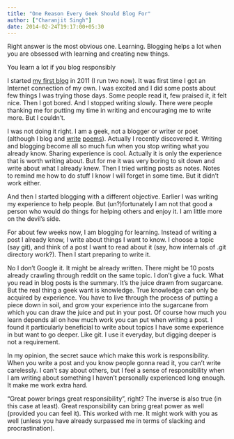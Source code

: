```yaml
---
title: "One Reason Every Geek Should Blog For"
author: ["Charanjit Singh"]
date: 2014-02-24T19:17:00+05:30
---
```


Right answer is the most obvious one. Learning. Blogging helps a lot when you
are obsessed with learning and creating new things.

You learn a lot if you blog responsibly

I started [my first blog](https://web.archive.org/web/20141121015249/http://beatofthegeek.com/) in 2011 (I run two now). It was first time I got an
Internet connection of my own. I was excited and I did some posts about few
things I was trying those days. Some people read it, few praised it, it felt
nice. Then I got bored. And I stopped writing slowly. There were people thanking
me for putting my time in writing and encouraging me to write more. But I
couldn’t.

I was not doing it right. I am a geek, not a blogger or writer or poet (although
I blog and [write](https://web.archive.org/web/20141121015249/http://channikhabra.github.io/2014/01/27/my-poem-pathr/) [poems](https://web.archive.org/web/20141121015249/http://channikhabra.github.io/2014/01/27/my-poem-kaynat/)). Actually I recently discovered it. Writing and blogging
become all so much fun when you stop writing what you already know. Sharing
experience is cool. Actually it is only the experience that is worth writing
about. But for me it was very boring to sit down and write about what I already
knew. Then I tried writing posts as notes. Notes to remind me how to do stuff I
know I will forget in some time. But it didn’t work either.

And then I started blogging with a different objective. Earlier I was writing my
experience to help people. But (un?)fortunately I am not that good a person who
would do things for helping others and enjoy it. I am little more on the devil’s
side.

For about few weeks now, I am blogging for learning. Instead of writing a post I
already know, I write about things I want to know. I choose a topic (say git),
and think of a post I want to read about it (say, how internals of .git
directory work?). Then I start preparing to write it.

No I don’t Google it. It might be already written. There might be 10 posts
already crawling through reddit on the same topic. I don’t give a fuck. What you
read in blog posts is the summary. It’s the juice drawn from sugarcane. But the
real thing a geek want is knowledge. True knowledge can only be acquired by
experience. You have to live through the process of putting a piece down in
soil, and grow your experience into the sugarcane from which you can draw the
juice and put in your post. Of course how much you learn depends all on how much
work you can put when writing a post. I found it particularly beneficial to
write about topics I have some experience in but want to go deeper. Like git. I
use it everyday, but digging deeper is not a requirement.

In my opinion, the secret sauce which make this work is responsibility. When you
write a post and you know people gonna read it, you can’t write carelessly. I
can’t say about others, but I feel a sense of responsibility when I am writing
about something I haven’t personally experienced long enough. It make me work
extra hard.

“Great power brings great responsibility”, right? The inverse is also true (in
this case at least). Great responsibility can bring great power as well
(provided you can feel it). This worked with me. It might work with you as well
(unless you have already surpassed me in terms of slacking and procrastination).
